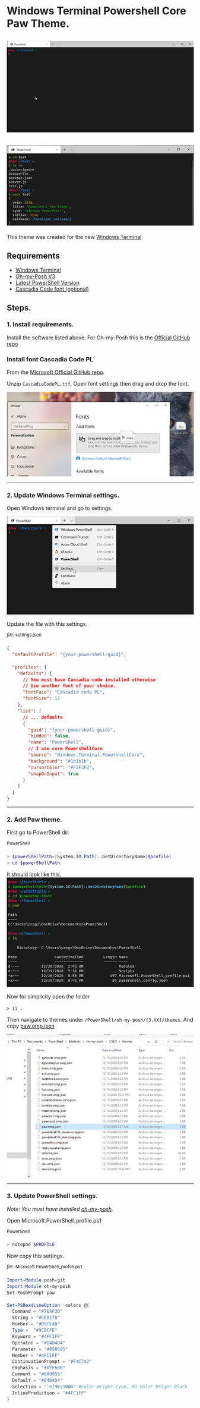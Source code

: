 # Windows Terminal Powershell Core Paw Theme.


## ![](assets/demo.gif)
## ![](assets/2020-12-20-18-13-02.png)
This theme was created for the new [Windows Terminal](https://github.com/microsoft/terminal).

## Requirements

- [Windows Terminal](https://github.com/microsoft/terminal#installing-and-running-windows-terminal)
- [Oh-my-Posh V3](https://ohmyposh.dev/docs/installation)
- [Latest PowerShell Version](https://docs.microsoft.com/en-us/powershell/scripting/install/installing-powershell-core-on-windows?WT.mc_id=THOMASMAURER-blog-thmaure&view=powershell-7)
- [Cascadia Code font (optional)](https://github.com/microsoft/cascadia-code#installation)

## Steps.

### **1. Install requirements.**

Install the software listed above.
For Oh-my-Posh this is the [Official GitHub repo](https://github.com/JanDeDobbeleer/oh-my-posh)

### Install font Cascadia Code PL

From the [Microsoft Official GitHub repo](https://github.com/microsoft/cascadia-code/releases/download/v2009.22/CascadiaCode-2009.22.zip).

Unzip `CascadiaCodePL.ttf`, Open font settings then drag and drop the font.

![](assets/2020-12-20-18-48-47.png)

---

### **2. Update Windows Terminal settings.**

Open Windows terminal and go to settings.

![](assets/2020-12-20-18-29-16.png)

Update the file with this settings.

<sup>_file:_ settings.json</sup>
```json
{
  "defaultProfile": "{your-powershell-guid}",

  "profiles": {
    "defaults": {
      // You must have Cascadia code installed otherwise 
      // Use another font of your choice.
      "fontFace": "Cascadia code PL",
      "fontSize": 12
    },
    "list": [ 
      // ... defaults
      {
        "guid": "{your-powershell-guid}",
        "hidden": false,
        "name": "PowerShell",
        // I use core PowershellCore
        "source": "Windows.Terminal.PowershellCore", 
        "background": "#1b1b1b",
        "cursorColor": "#F2F2F2",
        "snapOnInput": true   
      }
    ]
  }
}
```
---

### **2. Add Paw theme.**

First go to PowerShell dir.

<sup>PowerShell</sup>

```powershell
> $powerShellPath=[System.IO.Path]::GetDirectoryName($profile)
> cd $powerShellPath
```

It should look like this.
![](assets/2020-12-20-19-08-57.png)

Now for simplicity open the folder 

`> ii .`

Then navigate to themes under `/PowerShell/oh-my-posh/{3.XX}/themes`.
And copy [paw.omp.json](/paw.omp.json)

![](assets/2020-12-20-19-15-37.png)

--- 
### **3. Update PowerShell settings.**

*Note: You must have installed [oh-my-posh](https://github.com/JanDeDobbeleer/oh-my-posh).*

Open Microsoft.PowerShell_profile.ps1

<sup>PowerShell</sup>

```powershell
> notepad $PROFILE
```

Now copy this settings.

<sup>_file:_ Microsoft.PowerShell_profile.ps1</sup>

```powershell
Import-Module posh-git
Import-Module oh-my-posh
Set-PoshPrompt paw

Set-PSReadLineOption -colors @{
  Command = "#7EAF3D"
  String = "#CE9178"
  Number = "#B5CEA8"
  Type =  "#9CDCFE"
  Keyword = "#4FC1FF"
  Operator = "#D4D4D4"
  Parameter = "#858585"
  Member = "#4FC1FF"
  ContinuationPrompt = "#F4C742"
  Emphasis = "#0EF600"
  Comment = "#6A9955"
  Default = "#D4D4D4"
  Selection = "`e[96;100m" #Color Bright Cyan, BG Color Bright Black
  InlinePrediction = "#4FC1FF"
}
```

